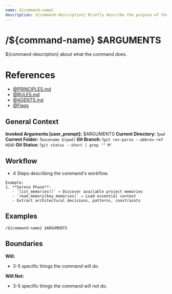 ```yaml
---
name: ${command-name}
description: ${command-description} Briefly describe the purpose of the command.
---
```


# /${command-name} $ARGUMENTS

${command-description} about what the command does.

# References
- [@PRINCIPLES.md](../PRINCIPLES.md)
- [@RULES.md](../RULES.md)
- [@AGENTS.md](../AGENTS.md)
- [@Flags](../FLAGS.md)

## General Context
**Invoked Arguments [user_prompt]:** $ARGUMENTS
**Current Directory:** !`pwd`
**Current Folder:** !`basename $(pwd)`
**Git Branch:** !`git rev-parse --abbrev-ref HEAD`
**Git Status:**
!`git status --short | grep '^ M'`

## Workflow
- 4 Steps describing the command's workflow.

```
Example:
1. **Serena Phase**:
   - `list_memories()` → Discover available project memories
   - `read_memory(key_memories)` → Load essential context
   - Extract architectural decisions, patterns, constraints
```

## Examples
```
/${command-name} $ARGUMENTS
```

## Boundaries

**Will:**
- 3-5 specific things the command will do.

**Will Not:**
- 3-5 specific things the command will not do.
